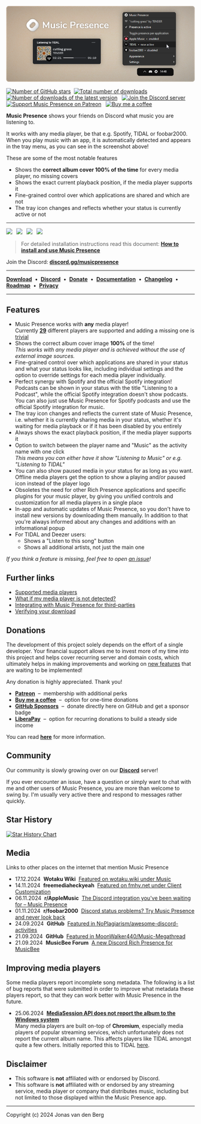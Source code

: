 ![Screenshot of the application in the tray menu and the Discord status](
  ./assets/banner.png)

[![Number of GitHub stars](https://img.shields.io/github/stars/ungive/discord-music-presence?style=flat&label=Stars&logo=github&labelColor=444&color=DAAA3F&cacheSeconds=3600)](https://star-history.com/#ungive/discord-music-presence&Date)
&nbsp;[![Total number of downloads](https://img.shields.io/github/downloads/ungive/discord-music-presence/total?style=flat&label=Downloads&labelColor=444&logo=hack-the-box&logoColor=white&cacheSeconds=600)](https://github.com/ungive/discord-music-presence/releases)
&nbsp;[![Number of downloads of the latest version](https://img.shields.io/github/downloads/ungive/discord-music-presence/latest/total?style=flat&label=Downloads%20%40latest&labelColor=444&logo=hack-the-box&logoColor=white&cacheSeconds=600)](https://github.com/ungive/discord-music-presence/releases/latest)
&nbsp;
[![Join the Discord server](https://img.shields.io/discord/1224509771068211292?logo=discord&logoColor=eee&label=Discord&labelColor=464ce5&color=fff&cacheSeconds=43200)](https://discord-invite.musicpresence.app)
&nbsp;
[![Support Music Presence on Patreon](https://img.shields.io/badge/Patreon-black?style=flat&logo=patreon&color=black)](https://patreon.com/musicpresence)
&nbsp;
[![Buy me a coffee](https://img.shields.io/badge/Buy%20me%20a%20coffee-black?style=flat&logo=buymeacoffee&logoColor=black&color=FFDD00)](https://buymeacoffee.com/jonasvandenberg)

**Music Presence** shows your friends on Discord
what music you are listening to.

It works with any media player, be that e.g. Spotify, TIDAL or foobar2000.
When you play music with an app, it is automatically detected
and appears in the tray menu, as you can see in the screenshot above!

These are some of the most notable features

- Shows the **correct album cover 100% of the time** for every media player,
  no missing covers
- Shows the exact current playback position, if the media player supports it
- Fine-grained control over which applications are shared and which are not
- The tray icon changes and reflects
  whether your status is currently active or not

---

<!-- DL_BUTTONS_BEGIN -->
[<img src="https://raw.githubusercontent.com/ungive/discord-music-presence/refs/heads/master/assets/download-win-exe-x64-2x.png" width="182">](https://github.com/ungive/discord-music-presence/releases/download/v2.3.0/musicpresence-2.3.0-windows-x64-installer.exe)&ensp;
[<img src="https://raw.githubusercontent.com/ungive/discord-music-presence/refs/heads/master/assets/download-win-zip-x64-2x.png" width="182">](https://github.com/ungive/discord-music-presence/releases/download/v2.3.0/musicpresence-2.3.0-windows-x64.zip)&ensp;
[<img src="https://raw.githubusercontent.com/ungive/discord-music-presence/refs/heads/master/assets/download-mac-dmg-arm64-2x.png" width="182">](https://github.com/ungive/discord-music-presence/releases/download/v2.3.0/musicpresence-2.3.0-mac-arm64.dmg)&ensp;
[<img src="https://raw.githubusercontent.com/ungive/discord-music-presence/refs/heads/master/assets/download-mac-dmg-x86_64-2x.png" width="182">](https://github.com/ungive/discord-music-presence/releases/download/v2.3.0/musicpresence-2.3.0-mac-x86_64.dmg)
<!-- DL_BUTTONS_END -->

> For detailed installation instructions read this document:
> [**How to install and use Music Presence**](./documentation/installation-instructions.md)

Join the Discord: [**discord.gg/musicpresence**](https://discord.gg/musicpresence)

---

[**Download**](https://github.com/ungive/discord-music-presence/releases/latest)
&nbsp;&bullet;&nbsp;
[**Discord**](https://discord.com/invite/7rc8dWD4ug)
&nbsp;&bullet;&nbsp;
[**Donate**](https://bio.site/musicpresence)
&nbsp;&bullet;&nbsp;
[**Documentation**](./documentation/README.md)
&nbsp;&bullet;&nbsp;
[**Changelog**](./CHANGELOG.md)
&nbsp;&bullet;&nbsp;
[**Roadmap**](./documentation/roadmap.md)
&nbsp;&bullet;&nbsp;
[**Privacy**](./PRIVACY.md)

---

## Features

- Music Presence works with **any** media player!  
  Currently
  **[29](./documentation/supported-media-players.md)**
  different players are supported
  and adding a missing one is
  [trivial](./documentation/supported-media-players.md#my-media-player-is-not-detected-)
- Shows the correct album cover image **100%** of the time!  
  *This works with any media player
  and is achieved without the use of external image sources.*
- Fine-grained control
  over which applications are shared in your status
  and what your status looks like,
  including individual settings and the option to override settings
  for each media player individually.
- Perfect synergy with Spotify and the official Spotify integration!
  Podcasts can be shown in your status with the title "Listening to a Podcast",
  while the official Spotify integration doesn't show podcasts.
  You can also just use Music Presence for Spotify podcasts
  and use the official Spotify integration for music.
- The tray icon changes and reflects the current state of Music Presence,
  i.e. whether it is currently sharing media in your status,
  whether it's waiting for media playback
  or if it has been disabled by you entirely
- Always shows the exact playback position, if the media player supports it
- Option to switch between the player name
  and "Music" as the activity name with one click  
  *This means you can either have it show "Listening to Music"
  or e.g. "Listening to TIDAL"*
- You can also show paused media in your status for as long as you want.
  Offline media players get the option to show a playing and/or paused icon
  instead of the player logo
- Obsoletes the need for other Rich Presence applications
  and specific plugins for your music player,
  by giving you unified controls and customization for all media players
  in a single place
- In-app and automatic updates of Music Presence,
  so you don't have to install new versions by downloading them manually.
  In addition to that you're always informed
  about any changes and additions with an informational popup
- For TIDAL and Deezer users:
  - Shows a "Listen to this song" button
  - Shows all additional artists, not just the main one

*If you think a feature is missing, feel free to open
[an issue](https://github.com/ungive/discord-music-presence/issues/new/choose)!*

## Further links

- [Supported media players](./documentation/supported-media-players.md)
- [What if my media player is not detected?](./documentation/troubleshooting.md)
- [Integrating with Music Presence for third-parties](./documentation/third-party-integration.md)
- [Verifying your download](./documentation/automatic-updates.md#verifying-releases)

## Donations

The development of this project solely depends
on the effort of a single developer.
Your financial support allows me to invest more of my time into this project
and helps cover recurring server and domain costs,
which ultimately helps in making improvements
and working on [new features](./documentation/roadmap.md)
that are waiting to be implemented!

Any donation is highly appreciated. Thank you!

* **[Patreon](https://www.patreon.com/musicpresence)**
  &nbsp;&ndash;&nbsp; membership with additional perks
* **[Buy me a coffee](https://buymeacoffee.com/jonasvandenberg)**
  &nbsp;&ndash;&nbsp; option for one-time donations
* **[GitHub Sponsors](https://github.com/sponsors/ungive)**
  &nbsp;&ndash;&nbsp; donate directly here on GitHub and get a sponsor badge
* **[LiberaPay](https://liberapay.com/jonasvandenberg)**
  &nbsp;&ndash;&nbsp; option for recurring donations
  to build a steady side income

You can read [**here**](./FUNDING.md) for more information.

## Community

Our community is slowly growing
over on our [**Discord**](https://discord.com/invite/7rc8dWD4ug) server!

If you ever encounter an issue, have a question
or simply want to chat with me and other users of Music Presence,
you are more than welcome to swing by.
I'm usually very active there and respond to messages rather quickly.

## Star History

[![Star History Chart](https://api.star-history.com/svg?repos=ungive/discord-music-presence&type=Date)](https://star-history.com/#ungive/discord-music-presence&Date)

## Media

Links to other places on the internet that mention Music Presence

- 17.12.2024&nbsp; **Wotaku Wiki**&nbsp; [Featured on <ins>wotaku.wiki</ins> under Music](https://wotaku.wiki/music#misc)
- 14.11.2024&nbsp; **freemediaheckyeah**&nbsp; [Featured on <ins>fmhy.net</ins> under Client Customization](https://fmhy.net/social-media-tools#client-customization)
- 06.11.2024&nbsp; **r/AppleMusic**&nbsp; [The Discord integration you've been waiting for – Music Presence](https://www.reddit.com/r/AppleMusic/comments/1gkzkwu)
- 01.11.2024&nbsp; **r/foobar2000**&nbsp; [Discord status problems? Try Music Presence and never look back](https://www.reddit.com/r/foobar2000/comments/1gh8bhb)
- 24.09.2024&nbsp; **GitHub**&nbsp; [Featured in <ins>NoPlagiarism/awesome-discord-activities</ins>](https://github.com/NoPlagiarism/awesome-discord-activities)
- 21.09.2024&nbsp; **GitHub**&nbsp; [Featured in <ins>MoonWalker440/Music-Megathread</ins>](https://github.com/MoonWalker440/Music-Megathread)
- 21.09.2024&nbsp; **MusicBee Forum**&nbsp;
  [A new Discord Rich Presence for MusicBee](https://getmusicbee.com/forum/index.php?topic=41833.0)

<!--
- 02.06.2024&nbsp; **r/TIdaL**&nbsp;
  [I made a Discord status for TIDAL – Music Presence](https://www.reddit.com/r/TIdaL/comments/1d6azbm)
- 20.09.2024&nbsp; **r/musicbee**&nbsp;
  [Reliable album covers in your Discord status with Music Presence](https://www.reddit.com/r/musicbee/comments/1fli01d)
-->

## Improving media players

Some media players report incomplete song metadata.
The following is a list of bug reports that were submitted
in order to improve what metadata these players report,
so that they can work better with Music Presence in the future.

- 25.06.2024&nbsp; [**MediaSession API does not report the album to the Windows system**](https://issues.chromium.org/issues/349310439)  
  Many media players are built on-top of **Chromium**,
  especially media players of popular streaming services,
  which unfortunately does not report the current album name.
  This affects players like TIDAL amongst quite a few others.
  Initially reported this to TIDAL [here](https://github.com/orgs/tidal-music/discussions/74).

## Disclaimer

- This software is **not** affiliated with or endorsed by Discord.  
- This software is **not** affiliated with or endorsed by
  any streaming service, media player or company that distributes music,
  including but not limited to those displayed within the Music Presence app.

---

Copyright (c) 2024 Jonas van den Berg
